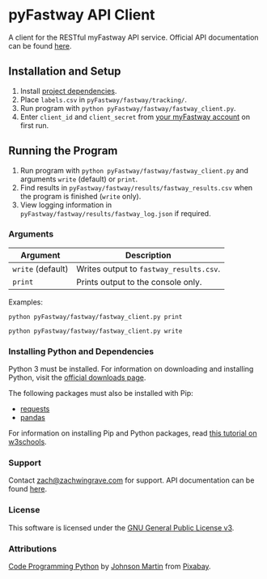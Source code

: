 # pyFastway API Client
A client for the RESTful myFastway API service. Official API documentation can be found [here](https://github.com/mindfulsoftware/myFastway.ApiClient/wiki).

## Installation and Setup
1. Install [project dependencies](#installing-python-and-dependencies).
2. Place `labels.csv` in `pyFastway/fastway/tracking/`.
3. Run program with `python pyFastway/fastway/fastway_client.py`.
4. Enter `client_id` and `client_secret` from [your myFastway account](https://myfastway.com.au/#/admin/api-keys/list) on first run.

## Running the Program
1. Run program with `python pyFastway/fastway/fastway_client.py` and arguments `write` (default) or `print`.
2. Find results in `pyFastway/fastway/results/fastway_results.csv` when the program is finished (`write` only).
3. View logging information in `pyFastway/fastway/results/fastway_log.json` if required.

### Arguments

| Argument          | Description                             |
| ----------------- | --------------------------------------- |
| `write` (default) | Writes output to `fastway_results.csv`. |
| `print`           | Prints output to the console only.      |

Examples:

```
python pyFastway/fastway/fastway_client.py print
```
```
python pyFastway/fastway/fastway_client.py write
```

### Installing Python and Dependencies
Python 3 must be installed. For information on downloading and installing Python, visit the [official downloads page](https://www.python.org/downloads/).

The following packages must also be installed with Pip:

* [requests](https://pypi.org/project/requests/)
* [pandas](https://pypi.org/project/pandas/)

For information on installing Pip and Python packages, read [this tutorial on w3schools](https://www.w3schools.com/python/python_pip.asp).

### Support
Contact [zach@zachwingrave.com](mailto:zach@zachwingrave.com) for support. API documentation can be found [here](https://github.com/mindfulsoftware/myFastway.ApiClient/wiki).

### License
This software is licensed under the [GNU General Public License v3](LICENSE.md).

### Attributions
[Code Programming Python](https://pixabay.com/photos/code-programming-python-1084923/) by [Johnson Martin](https://pixabay.com/users/JohnsonMartin-724525/?utm_source=link-attribution&amp;utm_medium=referral&amp;utm_campaign=image&amp;utm_content=1084923) from [Pixabay](https://pixabay.com/?utm_source=link-attribution&amp;utm_medium=referral&amp;utm_campaign=image&amp;utm_content=1084923).
